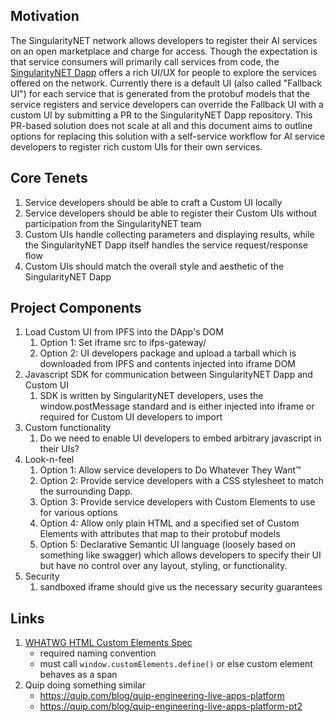 ## Motivation

The SingularityNET network allows developers to register their AI services on an open marketplace and charge for access. Though the expectation is that service consumers will primarily call services from code, the [SingularityNET Dapp](https://github.com/singnet/alpha-dapp) offers a rich UI/UX for people to explore the services offered on the network. Currently there is a default UI (also called "Fallback UI") for each service that is generated from the protobuf models that the service registers and service developers can override the Fallback UI with a custom UI by submitting a PR to the SingularityNET Dapp repository. This PR-based solution does not scale at all and this document aims to outline options for replacing this solution with a self-service workflow for AI service developers to register rich custom UIs for their own services.

## Core Tenets

1. Service developers should be able to craft a Custom UI locally
1. Service developers should be able to register their Custom UIs without participation from the SingularityNET team
1. Custom UIs handle collecting parameters and displaying results, while the SingularityNET Dapp itself handles the service request/response flow
1. Custom UIs should match the overall style and aesthetic of the SingularityNET Dapp

## Project Components
1. Load Custom UI from IPFS into the DApp's DOM
   1. Option 1: Set iframe src to ifps-gateway/<ipfsHash> 
   1. Option 2: UI developers package and upload a tarball which is downloaded from IPFS and contents injected into iframe DOM 
1. Javascript SDK for communication between SingularityNET Dapp and Custom UI
   1. SDK is written by SingularityNET developers, uses the window.postMessage standard and is either injected into iframe or required for Custom UI developers to import
1. Custom functionality
   1. Do we need to enable UI developers to embed arbitrary javascript in their UIs?
1. Look-n-feel
   1. Option 1: Allow service developers to Do Whatever They Want™
   1. Option 2: Provide service developers with a CSS stylesheet to match the surrounding Dapp.
   1. Option 3: Provide service developers with Custom Elements to use for various options
   1. Option 4: Allow only plain HTML and a specified set of Custom Elements with attributes that map to their protobuf models
   1. Option 5: Declarative Semantic UI language (loosely based on something like swagger) which allows developers to specify their UI but have no control over any layout, styling, or functionality.
1. Security
   1. sandboxed iframe should give us the necessary security guarantees

## Links
1. [WHATWG HTML Custom Elements Spec](https://html.spec.whatwg.org/multipage/custom-elements.html#custom-elements)
   * required naming convention
   * must call `window.customElements.define()` or else custom element behaves as a span
1. Quip doing something similar
   * https://quip.com/blog/quip-engineering-live-apps-platform
   * https://quip.com/blog/quip-engineering-live-apps-platform-pt2
   
